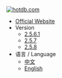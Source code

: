 <a class="navicon" href="https://hotdb.com" target="_blank">
<img src="assets/img/navicon-colorful.png" alt="hotdb.com"/>
</a>

* [Official Website](https://www.hotdb.com)
* Version
  * [2.5.6.1](/en/2.5.6.1/)
  * [2.5.7](/en/2.5.7/)
  * [2.5.8](/zh/2.5.8/)
* 语言 / Language
  * [中文](/zh/2.5.6.1/)
  * [English](/en/2.5.6.1/)
